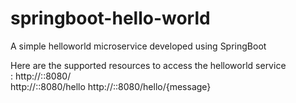 # springboot-hello-world
A simple helloworld microservice developed using SpringBoot

Here are the supported resources to access the helloworld service<br/> :
  http://<host>:<port>:8080/<br/>
  http://<host>:<port>:8080/hello
  http://<host>:<port>:8080/hello/{message}
